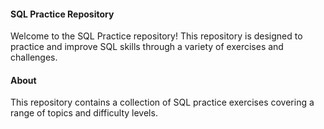 #### SQL Practice Repository
Welcome to the SQL Practice repository! This repository is designed to practice and improve SQL skills through a variety of exercises and challenges.
#### About
This repository contains a collection of SQL practice exercises covering a range of topics and difficulty levels.
